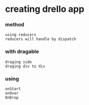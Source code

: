 # creating drello app

### method

    using reducers
    reducers will handle by dispatch

### with dragable

    draging side
    draging div to div
### using 
    onStart
    onOver
    OnDrop

